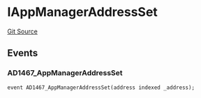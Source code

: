 # IAppManagerAddressSet
[Git Source](https://github.com/thrackle-io/tron/blob/5b7fc1e99a9efe7cd4509a3bd8aa91769d651104/src/common/IEvents.sol)


## Events
### AD1467_AppManagerAddressSet

```solidity
event AD1467_AppManagerAddressSet(address indexed _address);
```

